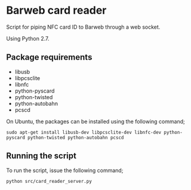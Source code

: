 # Barweb card reader

Script for piping NFC card ID to Barweb through a web socket.

Using Python 2.7.


## Package requirements

* libusb
* libpcsclite
* libnfc
* python-pyscard
* python-twisted
* python-autobahn
* pcscd

On Ubuntu, the packages can be installed using the following command;

```
sudo apt-get install libusb-dev libpcsclite-dev libnfc-dev python-pyscard python-twisted python-autobahn pcscd
```


## Running the script

To run the script, issue the following command;

```
python src/card_reader_server.py
```
